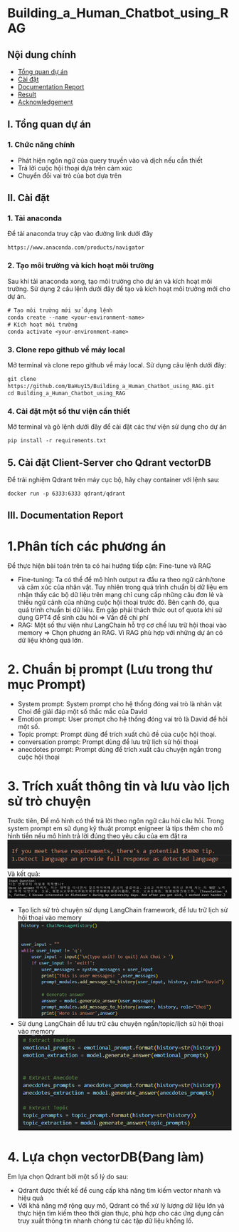 # Building_a_Human_Chatbot_using_RAG

## Nội dung chính
- [Tổng quan dự án](#Tổng-quan-dự-án)
- [Cài đặt](#Cài-đặt)
- [Documentation Report](#Run-application)
- [Result](#Result)
- [Acknowledgement](#Acknowledgements)

## I. Tổng quan dự án
### 1. Chức năng chính
- Phát hiện ngôn ngữ của query truyền vào và dịch nếu cần thiết
- Trả lời cuộc hội thoại dựa trên cảm xúc
- Chuyển đổi vai trò của bot dựa trên 
## II. Cài đặt
### 1. Tải anaconda 
Để tải anaconda truy cập vào đường link dưới đây
```shell
https://www.anaconda.com/products/navigator                     
```

### 2. Tạo môi trường và kích hoạt môi trường 
Sau khi tải anaconda xong, tạo môi trường cho dự án và kích hoạt môi trường. Sử dụng 2 câu lệnh dưới đây để tạo và kích hoạt môi trường mới
cho dự án.   
``` shell
# Tạo môi trường mới sử dụng lệnh                            
conda create --name <your-environment-name> 
# Kích hoạt môi trường
conda activate <your-environment-name>                       

```  
### 3. Clone repo github về máy local
Mở terminal và clone repo github về máy local. Sử dụng câu lệnh dưới đây:
 ``` shell                                 
git clone https://github.com/BaHuy15/Building_a_Human_Chatbot_using_RAG.git  
cd Building_a_Human_Chatbot_using_RAG                         
```
### 4. Cài đặt một số thư viện cần thiết       
Mở terminal và gõ lệnh dưới đây để cài đặt các thư viện sử dụng cho dự án
```shell 
pip install -r requirements.txt
```
## 5. Cài đặt Client-Server cho Qdrant vectorDB
Để trải nghiệm Qdrant trên máy cục bộ, hãy chạy container với lệnh sau:
```shell 
docker run -p 6333:6333 qdrant/qdrant
```
## III. Documentation Report
# 1.Phân tích các phương án
Để thực hiện bài toán trên ta có hai hướng tiếp cận: Fine-tune và RAG
- Fine-tuning: Ta có thể để mô hình output ra đầu ra theo ngữ cảnh/tone và cảm xúc của nhân vật. Tuy nhiên trong quá trình chuẩn bị dữ liệu em nhận thấy các bộ dữ liệu trên mạng chỉ cung cấp những câu đơn lẻ và thiếu ngữ cảnh của những cuộc hội thoại trước đó. Bên cạnh đó, qua quá trình chuẩn bị dữ liệu. Em gặp phải thách thức out of quota khi sử dụng GPT4 để sinh câu hỏi => Vấn đề chi phí 
- RAG: Một số thư viện như LangChain hỗ trợ cơ chế lưu trữ hội thoại vào memory => Chọn phương án RAG. Vì RAG phù hợp với những dự án có dữ liệu không quá lớn.

# 2. Chuẩn bị prompt (Lưu trong thư mục Prompt)
 - System prompt: System prompt cho hệ thống đóng vai trò là nhân vật Choi để giải đáp một số thắc mắc của David
 - Emotion prompt: User prompt cho hệ thống đóng vai trò là David để hỏi một số.
 - Topic prompt: Prompt dùng để trích xuất chủ đề của cuộc hội thoại.
 - conversation prompt: Prompt dùng để lưu trữ lịch sử hội thoại
 - anecdotes prompt: Prompt dùng để trích xuất câu chuyện ngắn trong cuộc hội thoại
# 3. Trích xuất thông tin và lưu vào lịch sử trò chuyện
Trước tiên, Để mô hình có thể trả lời theo ngôn ngữ câu hỏi câu hỏi.  Trong system prompt em sử dụng kỹ thuật prompt enigneer là tips thêm cho mô hình tiền nếu mô hình trả lời đúng theo yêu cầu của em đặt ra     
![alt text](Backend/images/image-1.png)            
Và kết quả:           
![alt text](Backend/images/image.png)
- Tạo lịch sử trò chuyện sử dụng LangChain framework, để lưu trữ lịch sử hội thoại vào memory
![alt text](Backend/images/image-2.png)                
- Sử dụng LangChain để lưu trữ câu chuyện ngắn/topic/lịch sử hội thoại vào memory
![alt text](Backend/images/image1.png)

# 4. Lựa chọn vectorDB(Đang làm)
Em lựa chọn Qdrant bởi một số lý do sau:      
- Qdrant được thiết kế để cung cấp khả năng tìm kiếm vector nhanh và hiệu quả
- Với khả năng mở rộng quy mô, Qdrant có thể xử lý lượng dữ liệu lớn và thực hiện tìm kiếm theo thời gian thực, phù hợp cho các ứng dụng cần truy xuất thông tin nhanh chóng từ các tập dữ liệu khổng lồ.






